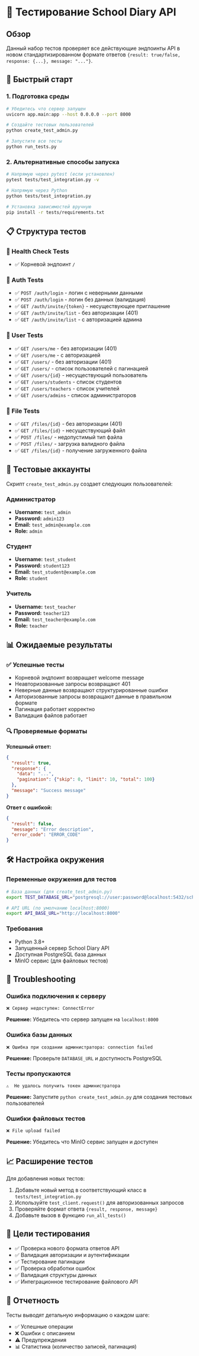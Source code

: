 # 🧪 Тестирование School Diary API

## Обзор

Данный набор тестов проверяет все действующие эндпоинты API в новом стандартизированном формате ответов `{result: true/false, response: {...}, message: "..."}`.

## 🚀 Быстрый старт

### 1. Подготовка среды

```bash
# Убедитесь что сервер запущен
uvicorn app.main:app --host 0.0.0.0 --port 8000

# Создайте тестовых пользователей
python create_test_admin.py

# Запустите все тесты
python run_tests.py
```

### 2. Альтернативные способы запуска

```bash
# Напрямую через pytest (если установлен)
pytest tests/test_integration.py -v

# Напрямую через Python
python tests/test_integration.py

# Установка зависимостей вручную
pip install -r tests/requirements.txt
```

## 📋 Структура тестов

### 🏥 Health Check Tests
- ✅ Корневой эндпоинт `/`

### 🔐 Auth Tests  
- ✅ `POST /auth/login` - логин с неверными данными
- ✅ `POST /auth/login` - логин без данных (валидация)
- ✅ `GET /auth/invite/{token}` - несуществующее приглашение
- ✅ `GET /auth/invite/list` - без авторизации (401)
- ✅ `GET /auth/invite/list` - с авторизацией админа

### 👥 User Tests
- ✅ `GET /users/me` - без авторизации (401)
- ✅ `GET /users/me` - с авторизацией
- ✅ `GET /users/` - без авторизации (401)
- ✅ `GET /users/` - список пользователей с пагинацией
- ✅ `GET /users/{id}` - несуществующий пользователь
- ✅ `GET /users/students` - список студентов
- ✅ `GET /users/teachers` - список учителей  
- ✅ `GET /users/admins` - список администраторов

### 📁 File Tests
- ✅ `GET /files/{id}` - без авторизации (401)
- ✅ `GET /files/{id}` - несуществующий файл
- ✅ `POST /files/` - недопустимый тип файла
- ✅ `POST /files/` - загрузка валидного файла
- ✅ `GET /files/{id}` - получение загруженного файла

## 🔑 Тестовые аккаунты

Скрипт `create_test_admin.py` создает следующих пользователей:

### Администратор
- **Username:** `test_admin`
- **Password:** `admin123`
- **Email:** `test_admin@example.com`
- **Role:** `admin`

### Студент
- **Username:** `test_student`
- **Password:** `student123`
- **Email:** `test_student@example.com`
- **Role:** `student`

### Учитель
- **Username:** `test_teacher`
- **Password:** `teacher123`
- **Email:** `test_teacher@example.com`
- **Role:** `teacher`

## 📊 Ожидаемые результаты

### ✅ Успешные тесты
- Корневой эндпоинт возвращает welcome message
- Неавторизованные запросы возвращают 401
- Неверные данные возвращают структурированные ошибки
- Авторизованные запросы возвращают данные в правильном формате
- Пагинация работает корректно
- Валидация файлов работает

### 🔍 Проверяемые форматы

**Успешный ответ:**
```json
{
  "result": true,
  "response": {
    "data": "...",
    "pagination": {"skip": 0, "limit": 10, "total": 100}
  },
  "message": "Success message"
}
```

**Ответ с ошибкой:**
```json
{
  "result": false,
  "message": "Error description", 
  "error_code": "ERROR_CODE"
}
```

## 🛠️ Настройка окружения

### Переменные окружения для тестов

```bash
# База данных (для create_test_admin.py)
export TEST_DATABASE_URL="postgresql://user:password@localhost:5432/school_diary"

# API URL (по умолчанию localhost:8000)
export API_BASE_URL="http://localhost:8000"
```

### Требования
- Python 3.8+
- Запущенный сервер School Diary API
- Доступная PostgreSQL база данных
- MinIO сервис (для файловых тестов)

## 🐛 Troubleshooting

### Ошибка подключения к серверу
```
❌ Сервер недоступен: ConnectError
```
**Решение:** Убедитесь что сервер запущен на `localhost:8000`

### Ошибка базы данных
```
❌ Ошибка при создании администратора: connection failed
```
**Решение:** Проверьте `DATABASE_URL` и доступность PostgreSQL

### Тесты пропускаются
```
⚠️  Не удалось получить токен администратора
```
**Решение:** Запустите `python create_test_admin.py` для создания тестовых пользователей

### Ошибки файловых тестов
```
❌ File upload failed
```
**Решение:** Убедитесь что MinIO сервис запущен и доступен

## 📈 Расширение тестов

Для добавления новых тестов:

1. Добавьте новый метод в соответствующий класс в `tests/test_integration.py`
2. Используйте `test_client.request()` для авторизованных запросов
3. Проверяйте формат ответа `{result, response, message}`
4. Добавьте вызов в функцию `run_all_tests()`

## 🎯 Цели тестирования

- ✅ Проверка нового формата ответов API
- ✅ Валидация авторизации и аутентификации
- ✅ Тестирование пагинации
- ✅ Проверка обработки ошибок
- ✅ Валидация структуры данных
- ✅ Интеграционное тестирование файлового API

## 📝 Отчетность

Тесты выводят детальную информацию о каждом шаге:
- ✅ Успешные операции
- ❌ Ошибки с описанием
- ⚠️ Предупреждения
- 📊 Статистика (количество записей, пагинация) 